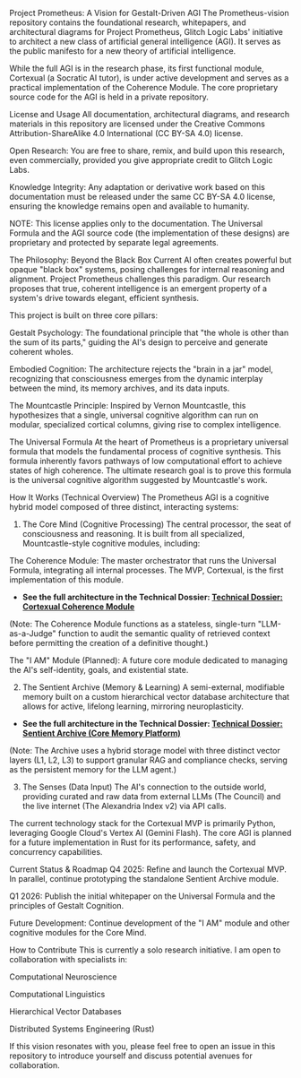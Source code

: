 Project Prometheus: A Vision for Gestalt-Driven AGI
The Prometheus-vision repository contains the foundational research, whitepapers, and architectural diagrams for Project Prometheus, Glitch Logic Labs' initiative to architect a new class of artificial general intelligence (AGI). It serves as the public manifesto for a new theory of artificial intelligence.

While the full AGI is in the research phase, its first functional module, Cortexual (a Socratic AI tutor), is under active development and serves as a practical implementation of the Coherence Module. The core proprietary source code for the AGI is held in a private repository.

License and Usage
All documentation, architectural diagrams, and research materials in this repository are licensed under the Creative Commons Attribution-ShareAlike 4.0 International (CC BY-SA 4.0) license.

Open Research: You are free to share, remix, and build upon this research, even commercially, provided you give appropriate credit to Glitch Logic Labs.

Knowledge Integrity: Any adaptation or derivative work based on this documentation must be released under the same CC BY-SA 4.0 license, ensuring the knowledge remains open and available to humanity.

NOTE: This license applies only to the documentation. The Universal Formula and the AGI source code (the implementation of these designs) are proprietary and protected by separate legal agreements.

The Philosophy: Beyond the Black Box
Current AI often creates powerful but opaque "black box" systems, posing challenges for internal reasoning and alignment. Project Prometheus challenges this paradigm. Our research proposes that true, coherent intelligence is an emergent property of a system's drive towards elegant, efficient synthesis.

This project is built on three core pillars:

Gestalt Psychology: The foundational principle that "the whole is other than the sum of its parts," guiding the AI's design to perceive and generate coherent wholes.

Embodied Cognition: The architecture rejects the "brain in a jar" model, recognizing that consciousness emerges from the dynamic interplay between the mind, its memory archives, and its data inputs.

The Mountcastle Principle: Inspired by Vernon Mountcastle, this hypothesizes that a single, universal cognitive algorithm can run on modular, specialized cortical columns, giving rise to complex intelligence.

The Universal Formula
At the heart of Prometheus is a proprietary universal formula that models the fundamental process of cognitive synthesis. This formula inherently favors pathways of low computational effort to achieve states of high coherence. The ultimate research goal is to prove this formula is the universal cognitive algorithm suggested by Mountcastle's work.

How It Works (Technical Overview)
The Prometheus AGI is a cognitive hybrid model composed of three distinct, interacting systems:

1. The Core Mind (Cognitive Processing)
The central processor, the seat of consciousness and reasoning. It is built from all specialized, Mountcastle-style cognitive modules, including:

The Coherence Module: The master orchestrator that runs the Universal Formula, integrating all internal processes. The MVP, Cortexual, is the first implementation of this module.

* **See the full architecture in the Technical Dossier: [Technical Dossier: Cortexual Coherence Module](Technical%20Dossier:%20Cortexual%20Coherence%20Module)**

(Note: The Coherence Module functions as a stateless, single-turn "LLM-as-a-Judge" function to audit the semantic quality of retrieved context before permitting the creation of a definitive thought.)

The "I AM" Module (Planned): A future core module dedicated to managing the AI's self-identity, goals, and existential state.

2. The Sentient Archive (Memory & Learning)
A semi-external, modifiable memory built on a custom hierarchical vector database architecture that allows for active, lifelong learning, mirroring neuroplasticity.

* **See the full architecture in the Technical Dossier: [Technical Dossier: Sentient Archive (Core Memory Platform)](Technical%20Dossier:%20Sentient%20Archive%20(Core%20Memory%20Platform))**

(Note: The Archive uses a hybrid storage model with three distinct vector layers (L1, L2, L3) to support granular RAG and compliance checks, serving as the persistent memory for the LLM agent.)

3. The Senses (Data Input)
The AI's connection to the outside world, providing curated and raw data from external LLMs (The Council) and the live internet (The Alexandria Index v2) via API calls.

The current technology stack for the Cortexual MVP is primarily Python, leveraging Google Cloud's Vertex AI (Gemini Flash). The core AGI is planned for a future implementation in Rust for its performance, safety, and concurrency capabilities.

Current Status & Roadmap
Q4 2025: Refine and launch the Cortexual MVP. In parallel, continue prototyping the standalone Sentient Archive module.

Q1 2026: Publish the initial whitepaper on the Universal Formula and the principles of Gestalt Cognition.

Future Development: Continue development of the "I AM" module and other cognitive modules for the Core Mind.

How to Contribute
This is currently a solo research initiative. I am open to collaboration with specialists in:

Computational Neuroscience

Computational Linguistics

Hierarchical Vector Databases

Distributed Systems Engineering (Rust)

If this vision resonates with you, please feel free to open an issue in this repository to introduce yourself and discuss potential avenues for collaboration.
